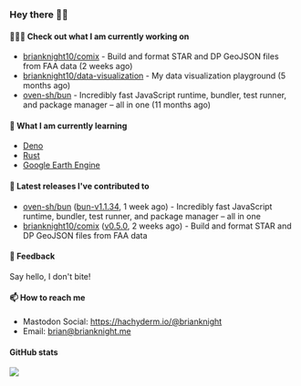 ### Hey there 👋🏻

#### 👷🏻‍♂️ Check out what I am currently working on

- [brianknight10/comix](https://github.com/brianknight10/comix) - Build and format STAR and DP GeoJSON files from FAA data (2 weeks ago)
- [brianknight10/data-visualization](https://github.com/brianknight10/data-visualization) - My data visualization playground (5 months ago)
- [oven-sh/bun](https://github.com/oven-sh/bun) - Incredibly fast JavaScript runtime, bundler, test runner, and package manager – all in one (11 months ago)

#### 🌱 What I am currently learning
- [Deno](https://deno.land/)
- [Rust](https://www.rust-lang.org/)
- [Google Earth Engine](https://earthengine.google.com/)

#### 🔭 Latest releases I've contributed to

- [oven-sh/bun](https://github.com/oven-sh/bun) ([bun-v1.1.34](https://github.com/oven-sh/bun/releases/tag/bun-v1.1.34), 1 week ago) - Incredibly fast JavaScript runtime, bundler, test runner, and package manager – all in one
- [brianknight10/comix](https://github.com/brianknight10/comix) ([v0.5.0](https://github.com/brianknight10/comix/releases/tag/v0.5.0), 2 weeks ago) - Build and format STAR and DP GeoJSON files from FAA data

#### 💬 Feedback

Say hello, I don't bite!

#### 📫 How to reach me

- Mastodon Social: <a rel="me" href="https://hachyderm.io/@brianknight">https://hachyderm.io/@brianknight</a>
- Email: brian@brianknight.me

#### GitHub stats

![](https://github-profile-summary-cards.vercel.app/api/cards/profile-details?username=brianknight10&theme=github)
